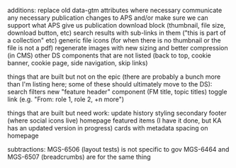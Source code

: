 additions:
replace old data-gtm attributes where necessary
communicate any necessary publication changes to APS and/or make sure we can support what APS give us
publication download block (thumbnail, file size, download button, etc)
search results with sub-links in them ("this is part of a collection" etc)
generic file icons (for when there is no thumbnail or the file is not a pdf)
regenerate images with new sizing and better compression (in CMS)
other DS components that are not listed (back to top, cookie banner, cookie page, side navigation, skip links)

things that are built but not on the epic (there are probably a bunch more than I'm listing here; some of these should ultimately move to the DS):
search filters
new "feature header" component (FM title, topic titles)
toggle link (e.g. "From: role 1, role 2, +n more")

things that are built but need work:
update history styling
secondary footer (where social icons live)
homepage featured items (I have it done, but KA has an updated version in progress)
cards with metadata
spacing on homepage

subtractions:
MGS-6506 (layout tests) is not specific to gov
MGS-6464 and MGS-6507 (breadcrumbs) are for the same thing
